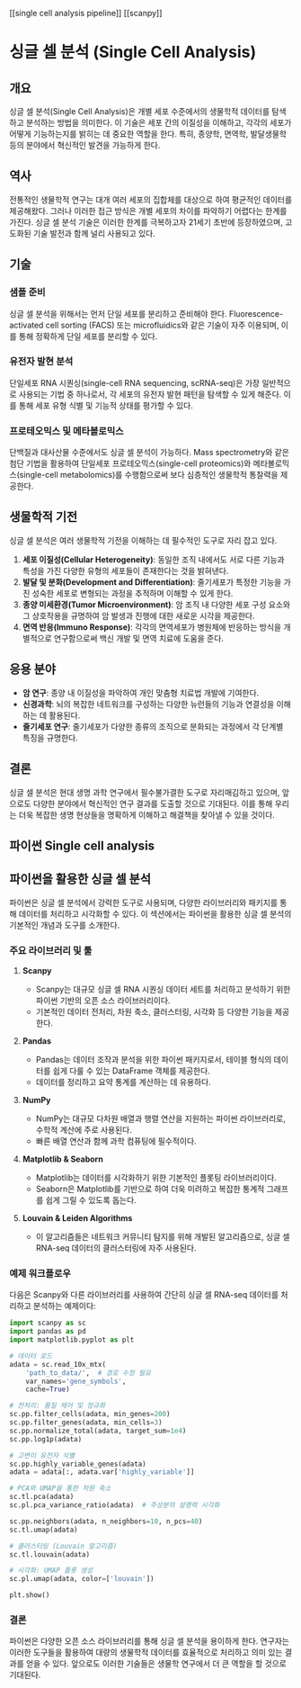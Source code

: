 [[single cell analysis pipeline]]
[[scanpy]]

# 싱글 셀 분석 (Single Cell Analysis)

## 개요
싱글 셀 분석(Single Cell Analysis)은 개별 세포 수준에서의 생물학적 데이터를 탐색하고 분석하는 방법을 의미한다. 이 기술은 세포 간의 이질성을 이해하고, 각각의 세포가 어떻게 기능하는지를 밝히는 데 중요한 역할을 한다. 특히, 종양학, 면역학, 발달생물학 등의 분야에서 혁신적인 발견을 가능하게 한다.

## 역사
전통적인 생물학적 연구는 대개 여러 세포의 집합체를 대상으로 하여 평균적인 데이터를 제공해왔다. 그러나 이러한 접근 방식은 개별 세포의 차이를 파악하기 어렵다는 한계를 가진다. 싱글 셀 분석 기술은 이러한 한계를 극복하고자 21세기 초반에 등장하였으며, 고도화된 기술 발전과 함께 널리 사용되고 있다.

## 기술
### 샘플 준비
싱글 셀 분석을 위해서는 먼저 단일 세포를 분리하고 준비해야 한다. Fluorescence-activated cell sorting (FACS) 또는 microfluidics와 같은 기술이 자주 이용되며, 이를 통해 정확하게 단일 세포를 분리할 수 있다.

### 유전자 발현 분석
단일세포 RNA 시퀀싱(single-cell RNA sequencing, scRNA-seq)은 가장 일반적으로 사용되는 기법 중 하나로서, 각 세포의 유전자 발현 패턴을 탐색할 수 있게 해준다. 이를 통해 세포 유형 식별 및 기능적 상태를 평가할 수 있다.

### 프로테오믹스 및 메타볼로믹스
단백질과 대사산물 수준에서도 싱글 셀 분석이 가능하다. Mass spectrometry와 같은 첨단 기법을 활용하여 단일세포 프로테오믹스(single-cell proteomics)와 메타볼로믹스(single-cell metabolomics)를 수행함으로써 보다 심층적인 생물학적 통찰력을 제공한다.

## 생물학적 기전
싱글 셀 분석은 여러 생물학적 기전을 이해하는 데 필수적인 도구로 자리 잡고 있다.

1. **세포 이질성(Cellular Heterogeneity)**: 동일한 조직 내에서도 서로 다른 기능과 특성을 가진 다양한 유형의 세포들이 존재한다는 것을 밝혀낸다.
2. **발달 및 분화(Development and Differentiation)**: 줄기세포가 특정한 기능을 가진 성숙한 세포로 변형되는 과정을 추적하며 이해할 수 있게 한다.
3. **종양 미세환경(Tumor Microenvironment)**: 암 조직 내 다양한 세포 구성 요소와 그 상호작용을 규명하여 암 발생과 진행에 대한 새로운 시각을 제공한다.
4. **면역 반응(Immuno Response)**: 각각의 면역세포가 병원체에 반응하는 방식을 개별적으로 연구함으로써 백신 개발 및 면역 치료에 도움을 준다.

## 응용 분야
- **암 연구**: 종양 내 이질성을 파악하여 개인 맞춤형 치료법 개발에 기여한다.
- **신경과학**: 뇌의 복잡한 네트워크를 구성하는 다양한 뉴런들의 기능과 연결성을 이해하는 데 활용된다.
- **줄기세포 연구**: 줄기세포가 다양한 종류의 조직으로 분화되는 과정에서 각 단계별 특징을 규명한다.

## 결론
싱글 셀 분석은 현대 생명 과학 연구에서 필수불가결한 도구로 자리매김하고 있으며, 앞으로도 다양한 분야에서 혁신적인 연구 결과를 도출할 것으로 기대된다. 이를 통해 우리는 더욱 복잡한 생명 현상들을 명확하게 이해하고 해결책을 찾아낼 수 있을 것이다.


## 파이썬 Single cell analysis


## 파이썬을 활용한 싱글 셀 분석

파이썬은 싱글 셀 분석에서 강력한 도구로 사용되며, 다양한 라이브러리와 패키지를 통해 데이터를 처리하고 시각화할 수 있다. 이 섹션에서는 파이썬을 활용한 싱글 셀 분석의 기본적인 개념과 도구를 소개한다.

### 주요 라이브러리 및 툴

1. **Scanpy**
   - Scanpy는 대규모 싱글 셀 RNA 시퀀싱 데이터 세트를 처리하고 분석하기 위한 파이썬 기반의 오픈 소스 라이브러리이다.
   - 기본적인 데이터 전처리, 차원 축소, 클러스터링, 시각화 등 다양한 기능을 제공한다.

2. **Pandas**
   - Pandas는 데이터 조작과 분석을 위한 파이썬 패키지로서, 테이블 형식의 데이터를 쉽게 다룰 수 있는 DataFrame 객체를 제공한다.
   - 데이터를 정리하고 요약 통계를 계산하는 데 유용하다.

3. **NumPy**
   - NumPy는 대규모 다차원 배열과 행렬 연산을 지원하는 파이썬 라이브러리로, 수학적 계산에 주로 사용된다.
   - 빠른 배열 연산과 함께 과학 컴퓨팅에 필수적이다.

4. **Matplotlib & Seaborn**
   - Matplotlib는 데이터를 시각화하기 위한 기본적인 플롯팅 라이브러리이다.
   - Seaborn은 Matplotlib를 기반으로 하여 더욱 미려하고 복잡한 통계적 그래프를 쉽게 그릴 수 있도록 돕는다.

5. **Louvain & Leiden Algorithms**
   - 이 알고리즘들은 네트워크 커뮤니티 탐지를 위해 개발된 알고리즘으로, 싱글 셀 RNA-seq 데이터의 클러스터링에 자주 사용된다.
   
### 예제 워크플로우

다음은 Scanpy와 다른 라이브러리를 사용하여 간단히 싱글 셀 RNA-seq 데이터를 처리하고 분석하는 예제이다:

```python
import scanpy as sc
import pandas as pd
import matplotlib.pyplot as plt

# 데이터 로드
adata = sc.read_10x_mtx(
    'path_to_data/',  # 경로 수정 필요
    var_names='gene_symbols',
    cache=True)

# 전처리: 품질 제어 및 정규화
sc.pp.filter_cells(adata, min_genes=200)
sc.pp.filter_genes(adata, min_cells=3)
sc.pp.normalize_total(adata, target_sum=1e4)
sc.pp.log1p(adata)

# 고변이 유전자 식별
sc.pp.highly_variable_genes(adata)
adata = adata[:, adata.var['highly_variable']]

# PCA와 UMAP을 통한 차원 축소
sc.tl.pca(adata)
sc.pl.pca_variance_ratio(adata)  # 주성분의 설명력 시각화

sc.pp.neighbors(adata, n_neighbors=10, n_pcs=40)
sc.tl.umap(adata)

# 클러스터링 (Louvain 알고리즘)
sc.tl.louvain(adata)

# 시각화: UMAP 플롯 생성
sc.pl.umap(adata, color=['louvain'])

plt.show()
```

### 결론

파이썬은 다양한 오픈 소스 라이브러리를 통해 싱글 셀 분석을 용이하게 한다. 연구자는 이러한 도구들을 활용하여 대량의 생물학적 데이터를 효율적으로 처리하고 의미 있는 결과를 얻을 수 있다. 앞으로도 이러한 기술들은 생물학 연구에서 더 큰 역할을 할 것으로 기대된다.